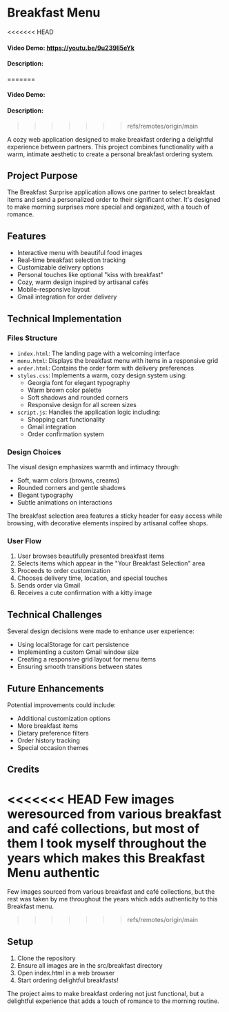 # Breakfast Menu
<<<<<<< HEAD
#### Video Demo: <https://youtu.be/9u239ll5eYk>
#### Description: 
=======
#### Video Demo: <URL HERE>
#### Description:
>>>>>>> refs/remotes/origin/main

A cozy web application designed to make breakfast ordering a delightful experience between partners. This project combines functionality with a warm, intimate aesthetic to create a personal breakfast ordering system.

## Project Purpose

The Breakfast Surprise application allows one partner to select breakfast items and send a personalized order to their significant other. It's designed to make morning surprises more special and organized, with a touch of romance.

## Features

- Interactive menu with beautiful food images
- Real-time breakfast selection tracking
- Customizable delivery options
- Personal touches like optional "kiss with breakfast"
- Cozy, warm design inspired by artisanal cafés
- Mobile-responsive layout
- Gmail integration for order delivery

## Technical Implementation

### Files Structure

- `index.html`: The landing page with a welcoming interface
- `menu.html`: Displays the breakfast menu with items in a responsive grid
- `order.html`: Contains the order form with delivery preferences
- `styles.css`: Implements a warm, cozy design system using:
  - Georgia font for elegant typography
  - Warm brown color palette
  - Soft shadows and rounded corners
  - Responsive design for all screen sizes
- `script.js`: Handles the application logic including:
  - Shopping cart functionality
  - Gmail integration
  - Order confirmation system

### Design Choices

The visual design emphasizes warmth and intimacy through:
- Soft, warm colors (browns, creams)
- Rounded corners and gentle shadows
- Elegant typography
- Subtle animations on interactions

The breakfast selection area features a sticky header for easy access while browsing, with decorative elements inspired by artisanal coffee shops.

### User Flow

1. User browses beautifully presented breakfast items
2. Selects items which appear in the "Your Breakfast Selection" area
3. Proceeds to order customization
4. Chooses delivery time, location, and special touches
5. Sends order via Gmail
6. Receives a cute confirmation with a kitty image

## Technical Challenges

Several design decisions were made to enhance user experience:
- Using localStorage for cart persistence
- Implementing a custom Gmail window size
- Creating a responsive grid layout for menu items
- Ensuring smooth transitions between states

## Future Enhancements

Potential improvements could include:
- Additional customization options
- More breakfast items
- Dietary preference filters
- Order history tracking
- Special occasion themes

## Credits

<<<<<<< HEAD
Few images weresourced from various breakfast and café collections, but most of them I took myself throughout the years which makes this Breakfast Menu authentic
=======
Few images sourced from various breakfast and café collections, but the rest was taken by me throughout the years which adds authenticity to this Breakfast menu.
>>>>>>> refs/remotes/origin/main

## Setup

1. Clone the repository
2. Ensure all images are in the src/breakfast directory
3. Open index.html in a web browser
4. Start ordering delightful breakfasts!

The project aims to make breakfast ordering not just functional, but a delightful experience that adds a touch of romance to the morning routine. 
